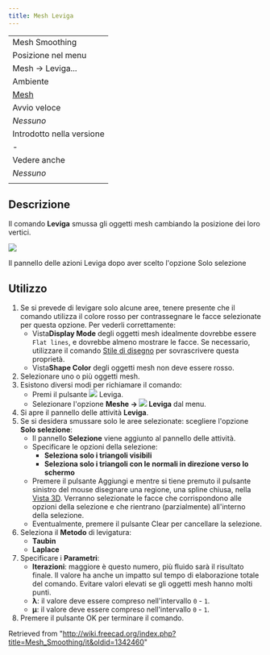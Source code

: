 ```yaml
---
title: Mesh Leviga
---
```


|                                                |
| ---------------------------------------------- |
| Mesh Smoothing                                 |
| Posizione nel menu                             |
| Mesh → Leviga...                               |
| Ambiente                                       |
| [Mesh](/Mesh_Workbench/it "Mesh Workbench/it") |
| Avvio veloce                                   |
| _Nessuno_                                      |
| Introdotto nella versione                      |
| -                                              |
| Vedere anche                                   |
| _Nessuno_                                      |
|                                                |

## Descrizione

Il comando **Leviga** smussa gli oggetti mesh cambiando la posizione dei loro vertici.

![](/images/Meshes_Smooth.jpg)

Il pannello delle azioni Leviga dopo aver scelto l'opzione Solo selezione

## Utilizzo

1. Se si prevede di levigare solo alcune aree, tenere presente che il comando utilizza il colore rosso per contrassegnare le facce selezionate per questa opzione. Per vederli correttamente:
   - Vista**Display Mode** degli oggetti mesh idealmente dovrebbe essere `Flat lines`, e dovrebbe almeno mostrare le facce. Se necessario, utilizzare il comando [Stile di disegno](/Std_DrawStyle/it "Std DrawStyle/it") per sovrascrivere questa proprietà.
   - Vista**Shape Color** degli oggetti mesh non deve essere rosso.
2. Selezionare uno o più oggetti mesh.
3. Esistono diversi modi per richiamare il comando:
   - Premi il pulsante ![](/images/Mesh_Smoothing.svg) Leviga.
   - Selezionare l'opzione **Meshe → ![](/images/Mesh_Smoothing.svg) Leviga** dal menu.
4. Si apre il pannello delle attività **Leviga**.
5. Se si desidera smussare solo le aree selezionate: scegliere l'opzione **Solo selezione**:
   - Il pannello **Selezione** viene aggiunto al pannello delle attività.
   - Specificare le opzioni della selezione:
     - **Seleziona solo i triangoli visibili**
     - **Seleziona solo i triangoli con le normali in direzione verso lo schermo**
   - Premere il pulsante Aggiungi e mentre si tiene premuto il pulsante sinistro del mouse disegnare una regione, una spline chiusa, nella [Vista 3D](/3D_view/it "3D view/it"). Verranno selezionate le facce che corrispondono alle opzioni della selezione e che rientrano (parzialmente) all'interno della selezione.
   - Eventualmente, premere il pulsante Clear per cancellare la selezione.
6. Seleziona il **Metodo** di levigatura:
   - **Taubin**
   - **Laplace**
7. Specificare i **Parametri**:
   - **Iterazioni**: maggiore è questo numero, più fluido sarà il risultato finale. Il valore ha anche un impatto sul tempo di elaborazione totale del comando. Evitare valori elevati se gli oggetti mesh hanno molti punti.
   - **λ**: il valore deve essere compreso nell'intervallo `0` - `1`.
   - **μ**: il valore deve essere compreso nell'intervallo `0` - `1`.
8. Premere il pulsante OK per terminare il comando.

Retrieved from "<http://wiki.freecad.org/index.php?title=Mesh_Smoothing/it&oldid=1342460>"
